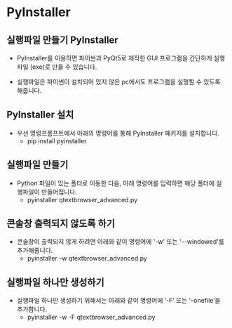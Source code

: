 # PyInstaller

## 실행파일 만들기 PyInstaller
+   PyInstaller를 이용하면 파이썬과 PyQt5로 제작한 GUI 프로그램을 간단하게 실행파일 (exe)로 만들 수 있습니다.

+   실행파일은 파이썬이 설치되어 있지 않은 pc에서도 프로그램을 실행할 수 있도록 해줍니다.

## PyInstaller 설치
+   우선 명령프롬프트에서 아래의 명령어를 통해 PyInstaller 패키지를 설치합니다.
    -   pip install pyinstaller


## 실행파일 만들기
+   Python 파일이 있는 폴더로 이동한 다음, 아래 명령어를 입력하면 해당 폴더에 실행파일이 만들어집니다.
    -   pyinstaller qtextbrowser_advanced.py



## 콘솔창 출력되지 않도록 하기
+   콘솔창이 출력되지 않게 하려면 아래와 같이 명령어에 '-w' 또는 '--windowed'를 추가해줍니다.
    -   pyinstaller -w qtextbrowser_advanced.py


## 실행파일 하나만 생성하기
+   실행파일 하나만 생성하기 위해서는 아래와 같이 명령어에 ‘-F’ 또는 ‘–onefile’을 추가합니다.
    -   pyinstaller -w -F qtextbrowser_advanced.py